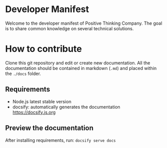 # Developer Manifest
Welcome to the developer manifest of Positive Thinking Company.
The goal is to share common knowledge on several technical solutions.

# How to contribute
Clone this git repository and edit or create new documentation.
All the documentation should be contained in markdown (`.md`) and placed within the `./docs` folder.

## Requirements
- Node.js latest stable version
- docsify: automatically generates the documentation
https://docsify.js.org

## Preview the documentation

After installing requirements, run:
`docsify serve docs`
